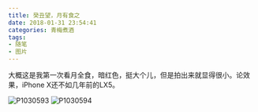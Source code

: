 ```yaml
---
title: 癸丑望，月有食之
date: 2018-01-31 23:54:41
categories: 青梅煮酒
tags:
- 随笔
- 图片
---
```

大概这是我第一次看月全食，暗红色，挺大个儿，但是拍出来就显得很小。论效果，iPhone X还不如几年前的LX5。

![P1030593](https://wx2.sinaimg.cn/large/006tNbRwly1fwvwx762p5j31kw16oe82.jpg)
![P1030594](https://wx4.sinaimg.cn/large/006tNbRwly1fwvwx920e1j31kw16o4qq.jpg)

